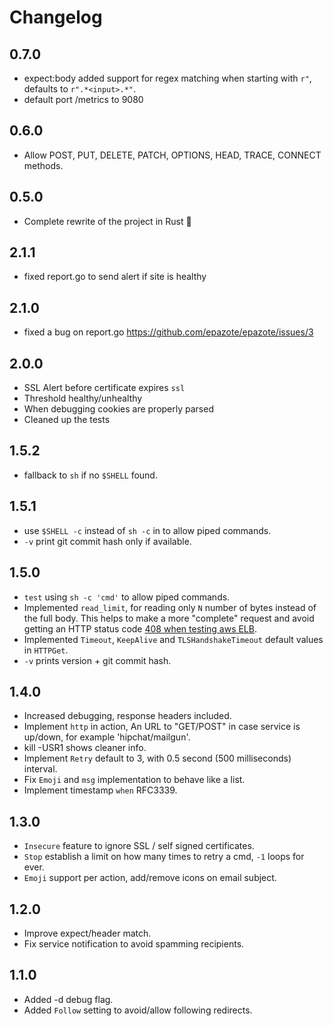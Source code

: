 Changelog
=========

## 0.7.0
- expect:body added support for regex matching when starting with `r"`, defaults to `r".*<input>.*"`.
- default port /metrics to 9080

## 0.6.0
- Allow POST, PUT, DELETE, PATCH, OPTIONS, HEAD, TRACE, CONNECT methods.

## 0.5.0
- Complete rewrite of the project in Rust 🦀

## 2.1.1
- fixed report.go to send alert if site is healthy

## 2.1.0
- fixed a bug on report.go https://github.com/epazote/epazote/issues/3

## 2.0.0
- SSL Alert before certificate expires ``ssl``
- Threshold healthy/unhealthy
- When debugging cookies are properly parsed
- Cleaned up the tests

## 1.5.2
- fallback to ``sh`` if no ``$SHELL`` found.

## 1.5.1
- use ``$SHELL -c`` instead of ``sh -c`` in to allow piped commands.
- ``-v`` print git commit hash only if available.

## 1.5.0
- ``test`` using ``sh -c 'cmd'`` to allow piped commands.
- Implemented ``read_limit``, for reading only ``N`` number of bytes instead of the full body. This helps to make a more "complete" request and avoid getting an HTTP status code [408 when testing aws ELB](http://docs.aws.amazon.com/ElasticLoadBalancing/latest/DeveloperGuide/ts-elb-error-message.html#ts-elb-errorcodes-http408).
- Implemented ``Timeout``, ``KeepAlive`` and ``TLSHandshakeTimeout`` default values in ``HTTPGet``.
- ``-v`` prints version + git commit hash.

## 1.4.0
- Increased debugging, response headers included.
- Implement ``http`` in action, An URL to "GET/POST" in case service is up/down, for example 'hipchat/mailgun'.
- kill -USR1 shows cleaner info.
- Implement ``Retry`` default to 3, with 0.5 second (500 milliseconds) interval.
- Fix ``Emoji`` and ``msg`` implementation to behave like a list.
- Implement timestamp ``when`` RFC3339.

## 1.3.0
- ``Insecure`` feature to ignore SSL / self signed certificates.
- ``Stop`` establish a limit on how many times to retry a cmd, ``-1`` loops for ever.
- ``Emoji`` support per action, add/remove icons on email subject.

## 1.2.0
- Improve expect/header match.
- Fix service notification to avoid spamming recipients.

## 1.1.0
- Added -d debug flag.
- Added ``Follow`` setting to avoid/allow following redirects.
